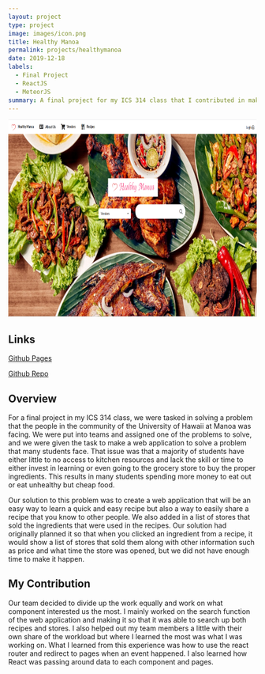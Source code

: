 ```yaml
---
layout: project
type: project
image: images/icon.png
title: Healthy Manoa
permalink: projects/healthymanoa
date: 2019-12-18
labels:
  - Final Project
  - ReactJS
  - MeteorJS
summary: A final project for my ICS 314 class that I contributed in making along with three other people in order to help the Manoa community.
---
```


<img class="image" src="../images/homepage.png" style="width:100%;height:25rem;"/>

## Links
[Github Pages](https://healthy-manoa.github.io/)

[Github Repo](https://github.com/healthy-manoa/project)
 
## Overview
 
For a final project in my ICS 314 class, we were tasked in solving a problem that the people in the community of the University of Hawaii at Manoa was facing. We were put into teams and assigned one of the problems to solve, and we were given the task to make a web application to solve a problem that many students face. That issue was that a majority of students have either little to no access to kitchen resources and lack the skill or time to either invest in learning or even going to the grocery store to buy the proper ingredients. This results in many students spending more money to eat out or eat unhealthy but cheap food.

Our solution to this problem was to create a web application that will be an easy way to learn a quick and easy recipe but also a way to easily share a recipe that you know to other people. We also added in a list of stores that sold the ingredients that were used in the recipes. Our solution had originally planned it so that when you clicked an ingredient from a recipe, it would show a list of stores that sold them along with other information such as price and what time the store was opened, but we did not have enough time to make it happen.

## My Contribution

Our team decided to divide up the work equally and work on what component interested us the most. I mainly worked on the search function of the web application and making it so that it was able to search up both recipes and stores. I also helped out my team members a little with their own share of the workload but where I learned the most was what I was working on. What I learned from this experience was how to use the react router and redirect to pages when an event happened. I also learned how React was passing around data to each component and pages.

